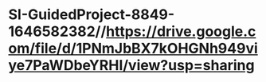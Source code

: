 # SI-GuidedProject-8849-1646582382//https://drive.google.com/file/d/1PNmJbBX7kOHGNh949viye7PaWDbeYRHI/view?usp=sharing
